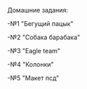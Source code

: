 ﻿
Домашние задания:

-№1 "Бегущий пацык" 

-№2 "Собака барабака"

-№3 "Eagle team"

-№4 "Колонки"

-№5 "Макет псд"